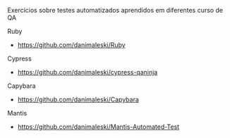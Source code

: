 Exercícios sobre testes automatizados aprendidos em diferentes curso de QA

Ruby
* https://github.com/danimaleski/Ruby

Cypress
* https://github.com/danimaleski/cypress-qaninja

Capybara
* https://github.com/danimaleski/Capybara

Mantis
* https://github.com/danimaleski/Mantis-Automated-Test

